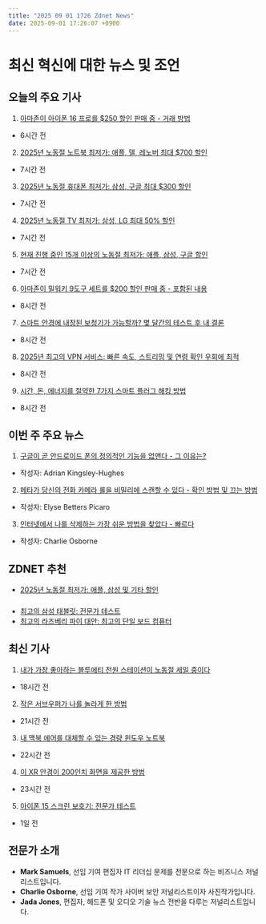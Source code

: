 ```yaml
---
title: "2025 09 01 1726 Zdnet News"
date: 2025-09-01 17:26:07 +0900
---
```


# 최신 혁신에 대한 뉴스 및 조언
## 오늘의 주요 기사 

1. [아마존이 아이폰 16 프로를 $250 할인 판매 중 - 거래 방법](https://www.zdnet.com/article/amazon-will-sell-you-the-iphone-16-pro-for-250-off-right-now-how-the-deal-works/)  
* 6시간 전 

2. [2025년 노동절 노트북 최저가: 애플, 델, 레노버 최대 $700 할인](https://www.zdnet.com/article/best-laptop-labor-day-deals-2025/)  
* 7시간 전 

3. [2025년 노동절 휴대폰 최저가: 삼성, 구글 최대 $300 할인](https://www.zdnet.com/article/best-labor-day-phone-deals-2025/)  
* 7시간 전 

4. [2025년 노동절 TV 최저가: 삼성, LG 최대 50% 할인](https://www.zdnet.com/home-and-office/home-entertainment/best-tv-labor-day-deals/)  
* 7시간 전 

5. [현재 진행 중인 15개 이상의 노동절 최저가: 애플, 삼성, 구글 할인](https://www.zdnet.com/home-and-office/best-labor-day-deals-2025/)  
* 7시간 전 

6. [아마존이 밀워키 9도구 세트를 $200 할인 판매 중 - 포함된 내용](https://www.zdnet.com/home-and-office/amazon-is-selling-the-milwaukee-9-tool-kit-for-200-off-this-labor-day-heres-what-you-get/)  
* 8시간 전 

7. [스마트 안경에 내장된 보청기가 가능할까? 몇 달간의 테스트 후 내 결론](https://www.zdnet.com/article/are-smart-glasses-with-built-in-hearing-aids-viable-my-verdict-after-months-of-testing/)  
* 8시간 전 

8. [2025년 최고의 VPN 서비스: 빠른 속도, 스트리밍 및 연령 확인 우회에 최적](https://www.zdnet.com/article/best-vpn/)  
* 8시간 전 

9. [시간, 돈, 에너지를 절약한 7가지 스마트 플러그 해킹 방법](https://www.zdnet.com/home-and-office/smart-home/these-7-smart-plug-hacks-that-saved-me-time-money-and-energy-and-how-i-set-them-up/)  
* 8시간 전

## 이번 주 주요 뉴스 

1. [구글이 곧 안드로이드 폰의 정의적인 기능을 없앤다 - 그 이유는?](https://www.zdnet.com/article/google-is-killing-a-defining-feature-for-android-phones-soon-and-theres-one-reason-why/)  
* 작성자: Adrian Kingsley-Hughes 

2. [메타가 당신의 전화 카메라 롤을 비밀리에 스캔할 수 있다 - 확인 방법 및 끄는 방법](https://www.zdnet.com/article/meta-might-be-secretly-scanning-your-phones-camera-roll-how-to-check-and-turn-it-off/)  
* 작성자: Elyse Betters Picaro 

3. [인터넷에서 나를 삭제하는 가장 쉬운 방법을 찾았다 - 빠르다](https://www.zdnet.com/article/i-found-the-easiest-way-to-delete-myself-from-the-internet-and-its-fast/)  
* 작성자: Charlie Osborne

## ZDNET 추천 
* [2025년 노동절 최저가: 애플, 삼성 및 기타 할인](https://www.zdnet.com/article/best-labor-day-deals-2025/)   

### 
* [최고의 삼성 태블릿: 전문가 테스트](https://www.zdnet.com/article/best-samsung-tablet/)  
* [최고의 라즈베리 파이 대안: 최고의 단일 보드 컴퓨터](https://www.zdnet.com/article/best-raspberry-pi-alternative/)  

## 최신 기사  

1. [내가 가장 좋아하는 블루에티 전원 스테이션이 노동절 세일 중이다](https://www.zdnet.com/home-and-office/energy/my-favorite-bluetti-power-stations-are-on-sale-for-labor-day/)  
* 18시간 전 

2. [작은 서브우퍼가 나를 놀라게 한 방법](https://www.zdnet.com/home-and-office/home-entertainment/how-a-small-subwoofer-caught-this-audiophile-off-guard-and-in-the-best-way-possible/)  
* 21시간 전 

3. [내 맥북 에어를 대체할 수 있는 경량 윈도우 노트북](https://www.zdnet.com/article/finally-a-lightweight-windows-laptop-that-could-seriously-replace-my-macbook-air/)  
* 22시간 전 

4. [이 XR 안경이 200인치 화면을 제공한 방법](https://www.zdnet.com/article/these-xr-glasses-gave-me-a-200-inch-screen-to-work-with-and-the-price-is-hard-to-beat/)  
* 23시간 전 

5. [아이폰 15 스크린 보호기: 전문가 테스트](https://www.zdnet.com/article/best-iphone-15-screen-protectors/)  
* 1일 전

## 전문가 소개 
* **Mark Samuels**, 선임 기여 편집자 IT 리더십 문제를 전문으로 하는 비즈니스 저널리스트입니다.  
* **Charlie Osborne**, 선임 기여 작가 사이버 보안 저널리스트이자 사진작가입니다.  
* **Jada Jones**, 편집자, 헤드폰 및 오디오 기술 뉴스 전반을 다루는 저널리스트입니다.